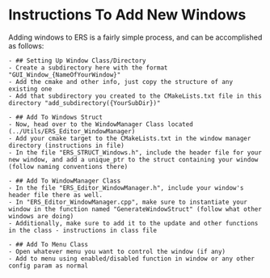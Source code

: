 # Instructions To Add New Windows
Adding windows to ERS is a fairly simple process, and can be accomplished as follows:

    - ## Setting Up Window Class/Directory
    - Create a subdirectory here with the format "GUI_Window_{NameOfYourWindow}"
    - Add the cmake and other info, just copy the structure of any existing one
    - Add that subdirectory you created to the CMakeLists.txt file in this directory "add_subdirectory({YourSubDir})"
    
    - ## Add To Windows Struct
    - Now, head over to the WindowManager Class located (../Utils/ERS_Editor_WindowManager)
    - Add your cmake target to the CMakeLists.txt in the window manager directory (instructions in file)
    - In the file "ERS_STRUCT_Windows.h", include the header file for your new window, and add a unique_ptr to the struct containing your window (follow naming conventions there)

    - ## Add To WindowManager Class
    - In the file "ERS_Editor_WindowManager.h", include your window's header file there as well.
    - In "ERS_Editor_WindowManager.cpp", make sure to instantiate your window in the function named "GenerateWindowStruct" (follow what other windows are doing) 
    - Additionally, make sure to add it to the update and other functions in the class - instructions in class file

    - ## Add To Menu Class
    - Open whatever menu you want to control the window (if any)
    - Add to menu using enabled/disabled function in window or any other config param as normal